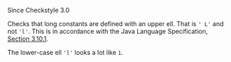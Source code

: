 Since Checkstyle 3.0

Checks that long constants are defined with an upper ell. That is `' L'` and not `'l'`. This is in accordance with the Java Language Specification, [ Section 3.10.1][Section 3.10.1].

The lower-case ell `'l'` looks a lot like `1`.


[Section 3.10.1]: https://docs.oracle.com/javase/specs/jls/se8/html/jls-3.html#jls-3.10.1
